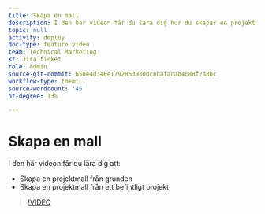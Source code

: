 ```yaml
---
title: Skapa en mall
description: I den här videon får du lära dig hur du skapar en projektmall från grunden och från ett befintligt projekt.
topic: null
activity: deploy
doc-type: feature video
team: Technical Marketing
kt: Jira ticket
role: Admin
source-git-commit: 650e4d346e1792863930dcebafacab4c88f2a8bc
workflow-type: tm+mt
source-wordcount: '45'
ht-degree: 13%

---
```


# Skapa en mall

I den här videon får du lära dig att:

* Skapa en projektmall från grunden
* Skapa en projektmall från ett befintligt projekt

>[!VIDEO](https://video.tv.adobe.com/v/335210/?quality=12&learn=on)
